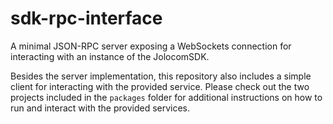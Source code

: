 # sdk-rpc-interface
A minimal JSON-RPC server exposing a WebSockets connection for interacting with an instance of the JolocomSDK.

Besides the server implementation, this repository also includes a simple client for interacting with the provided service. Please check out the two projects included in the `packages` folder for additional instructions on how to run and interact with the provided services.
